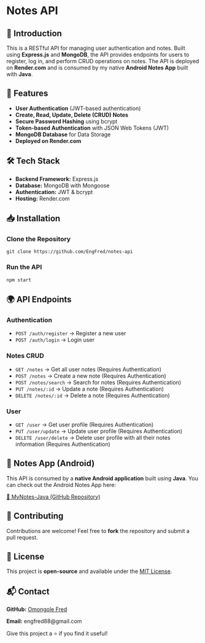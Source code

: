 <h1>Notes API</h1>
    
  <h2>📌 Introduction</h2>
    <p>This is a RESTful API for managing user authentication and notes. Built using <strong>Express.js</strong> and <strong>MongoDB</strong>, the API provides endpoints for users to register, log in, and perform CRUD operations on notes. The API is deployed on <strong>Render.com</strong> and is consumed by my native <strong>Android Notes App</strong> built with <strong>Java</strong>.</p>
    
  <h2>🚀 Features</h2>
    <ul>
        <li><strong>User Authentication</strong> (JWT-based authentication)</li>
        <li><strong>Create, Read, Update, Delete (CRUD) Notes</strong></li>
        <li><strong>Secure Password Hashing</strong> using bcrypt</li>
        <li><strong>Token-based Authentication</strong> with JSON Web Tokens (JWT)</li>
        <li><strong>MongoDB Database</strong> for Data Storage</li>
        <li><strong>Deployed on Render.com</strong></li>
    </ul>
    
  <h2>🛠️ Tech Stack</h2>
    <ul>
        <li><strong>Backend Framework:</strong> Express.js</li>
        <li><strong>Database:</strong> MongoDB with Mongoose</li>
        <li><strong>Authentication:</strong> JWT & bcrypt</li>
        <li><strong>Hosting:</strong> Render.com</li>
    </ul>
    
  <h2>📥 Installation</h2>
    <h3>Clone the Repository</h3>
    <pre><code>git clone https://github.com/EngFred/notes-api</code></pre>
    
  <h3>Run the API</h3>
    <pre><code>npm start</code></pre>
    
  <h2>🌍 API Endpoints</h2>
    <h3>Authentication</h3>
    <ul>
        <li><code>POST /auth/register</code> → Register a new user</li>
        <li><code>POST /auth/login</code> → Login user</li>
    </ul>
    
  <h3>Notes CRUD</h3>
    <ul>
        <li><code>GET /notes</code> → Get all user notes (Requires Authentication)</li>
        <li><code>POST /notes</code> → Create a new note (Requires Authentication)</li>
      <li><code>POST /notes/search</code> → Search for notes (Requires Authentication)</li>
        <li><code>PUT /notes/:id</code> → Update a note (Requires Authentication)</li>
        <li><code>DELETE /notes/:id</code> → Delete a note (Requires Authentication)</li>
    </ul>

  <h3>User</h3>
    <ul>
        <li><code>GET /user</code> → Get user profile (Requires Authentication)</li>
        <li><code>PUT /user/update</code> → Update user profile (Requires Authentication)</li>
      <li><code>DELETE /user/delete</code> → Delete user profile with all their notes information (Requires Authentication)</li>
    </ul>

<h2>📱 Notes App (Android)</h2>
<p>This API is consumed by a <strong>native Android application</strong> built using <strong>Java</strong>. You can check out the Android Notes App here:</p>
<p><a href="https://github.com/EngFred/MyNotes-Java">📌 MyNotes-Java (GitHub Repository)</a></p>
    
  <h2>🤝 Contributing</h2>
    <p>Contributions are welcome! Feel free to <strong>fork</strong> the repository and submit a pull request.</p>
    
  <h2>📄 License</h2>
    <p>This project is <strong>open-source</strong> and available under the <a href="LICENSE">MIT License</a>.</p>
    
  <h2>📬 Contact</h2>
    <p><strong>GitHub:</strong> <a href="https://github.com/EngFred">Omongole Fred</a></p>
    <p><strong>Email:</strong> engfred88@gmail.com</p>
    
  <p>Give this project a ⭐ if you find it useful!</p>


